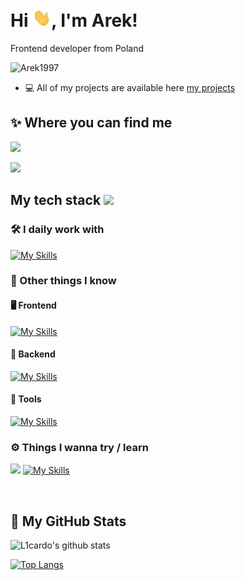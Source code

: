 # Hi <img src="https://raw.githubusercontent.com/parth-27/parth-27/master/Hi.gif" width="30px">, I'm Arek!
Frontend developer from Poland

<img src="https://komarev.com/ghpvc/?username=Arek1997&label=Profile%20views&color=0e75b6&style=flat" alt="Arek1997" /> 

- 💻 All of my projects are available here [my projects](https://github.com/Arek1997?tab=repositories)

## ✨ Where you can find me
[![](https://img.shields.io/badge/LinkedIn-%230077B5.svg?&style=flat-square&logo=linkedin&logoColor=white)](https://www.linkedin.com/in/arkadiusz-szewczyk-b93b33240/)

[![](https://img.shields.io/badge/Facebook-%231877F2.svg?&style=flat-square&logo=facebook&logoColor=white)](https://www.facebook.com/arek.szewczyk97)
  
## My tech stack <img src = "https://media2.giphy.com/media/QssGEmpkyEOhBCb7e1/giphy.gif?cid=ecf05e47a0n3gi1bfqntqmob8g9aid1oyj2wr3ds3mg700bl&rid=giphy.gif" width = 32px>

### 🛠️ I daily work with
[![My Skills](https://skillicons.dev/icons?i=html,css,tailwind,styledcomponents,js,ts,react,nextjs,git)](https://skillicons.dev)

### 🧠 Other things I know
#### 🖥 Frontend
[![My Skills](https://skillicons.dev/icons?i=bootstrap,sass,materialui,redux,astro,vue)](https://skillicons.dev)

#### 💾 Backend
[![My Skills](https://skillicons.dev/icons?i=nodejs,express,nest,mongodb,prisma,firebase)](https://skillicons.dev)

#### 🔧 Tools
[![My Skills](https://skillicons.dev/icons?i=jest,vitest,cypress,vite,gulp)](https://skillicons.dev)


### ⚙️ Things I wanna try / learn
<img height="45px" src="https://www.datocms-assets.com/45470/1631026680-logo-react-native.png"> [![My Skills](https://skillicons.dev/icons?i=angular,electron,php,laravel,adonis)](https://skillicons.dev)



<br/>

## 📝 My GitHub Stats


![L1cardo's github stats](https://github-readme-stats.vercel.app/api?username=Arek1997&show_icons=true&bg_color=0,000000,130F40&text_color=D3D3D3&title_color=7A7ADB&icon_color=2234AE)

[![Top Langs](https://github-readme-stats.vercel.app/api/top-langs/?username=Arek1997&layout=compact&title_color=7A7ADB&text_color=D3D3D3&bg_color=0,000000,130F40)](https://github.com/Arek1997/github-readme-stats)





